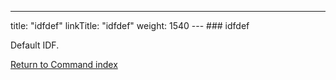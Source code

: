 ---
title: "idfdef"
linkTitle: "idfdef"
weight: 1540
--- ### idfdef

Default IDF.

[Return to Command index](../../)
